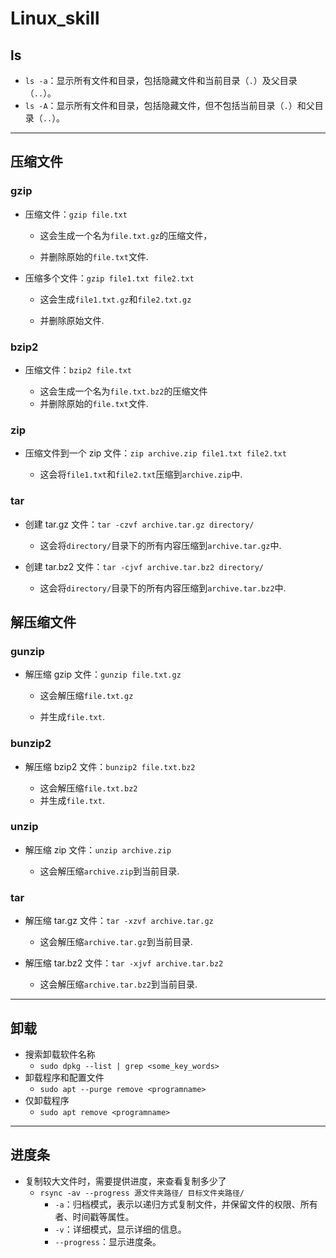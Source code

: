 # Linux_skill

## ls

- `ls -a`：显示所有文件和目录，包括隐藏文件和当前目录（`.`）及父目录（`..`）。
- `ls -A`：显示所有文件和目录，包括隐藏文件，但不包括当前目录（`.`）和父目录（`..`）。



---




## 压缩文件

### gzip

- 压缩文件：`gzip file.txt`

  - 这会生成一个名为`file.txt.gz`的压缩文件，

  - 并删除原始的`file.txt`文件.
  
- 压缩多个文件：`gzip file1.txt file2.txt`

  - 这会生成`file1.txt.gz`和`file2.txt.gz`

  - 并删除原始文件.

### bzip2

   - 压缩文件：`bzip2 file.txt`

     - 这会生成一个名为`file.txt.bz2`的压缩文件
     - 并删除原始的`file.txt`文件.

### zip

   - 压缩文件到一个 zip 文件：`zip archive.zip file1.txt file2.txt`

     - 这会将`file1.txt`和`file2.txt`压缩到`archive.zip`中.

### tar

   - 创建 tar.gz 文件：`tar -czvf archive.tar.gz directory/`

     - 这会将`directory/`目录下的所有内容压缩到`archive.tar.gz`中.

   - 创建 tar.bz2 文件：`tar -cjvf archive.tar.bz2 directory/`

     - 这会将`directory/`目录下的所有内容压缩到`archive.tar.bz2`中.

## 解压缩文件

### gunzip

   - 解压缩 gzip 文件：`gunzip file.txt.gz`

     - 这会解压缩`file.txt.gz`
     
     - 并生成`file.txt`.

### bunzip2

   - 解压缩 bzip2 文件：`bunzip2 file.txt.bz2`

     - 这会解压缩`file.txt.bz2`
     - 并生成`file.txt`.

### unzip

   - 解压缩 zip 文件：`unzip archive.zip`

     - 这会解压缩`archive.zip`到当前目录.

### tar

   - 解压缩 tar.gz 文件：`tar -xzvf archive.tar.gz`

     - 这会解压缩`archive.tar.gz`到当前目录.

   - 解压缩 tar.bz2 文件：`tar -xjvf archive.tar.bz2`

     - 这会解压缩`archive.tar.bz2`到当前目录.



---



## 卸载

- 搜索卸载软件名称
  - `sudo dpkg --list | grep <some_key_words>`
- 卸载程序和配置文件
  - `sudo apt --purge remove <programname>`
- 仅卸载程序
  - `sudo apt remove <programname>`



---

## 进度条

- 复制较大文件时，需要提供进度，来查看复制多少了
  - `rsync -av --progress 源文件夹路径/ 目标文件夹路径/`
    - `-a`：归档模式，表示以递归方式复制文件，并保留文件的权限、所有者、时间戳等属性。
    - `-v`：详细模式，显示详细的信息。
    - `--progress`：显示进度条。
